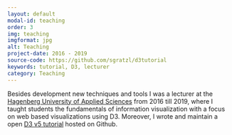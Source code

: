 ```yaml
---
layout: default
modal-id: teaching
order: 3
img: teaching
imgformat: jpg
alt: Teaching
project-date: 2016 - 2019
source-code: https://github.com/sgratzl/d3tutorial
keywords: tutorial, D3, lecturer
category: Teaching
---
```


Besides development new techniques and tools I was a lecturer at the [Hagenberg University of Applied Sciences](https://www.fh-ooe.at/campus-hagenberg/) from 2016 till 2019, where I taught students the fundamentals of information visualization with a focus on web based visualizations using D3. Moreover, I wrote and maintain a open [D3 v5 tutorial](https://github.com/sgratzl/d3tutorial) hosted on Github.

